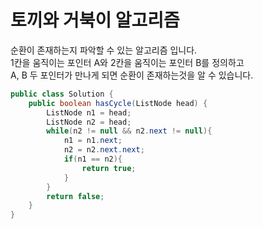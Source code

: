 <h1>토끼와 거북이 알고리즘</h1>

순환이 존재하는지 파악할 수 있는 알고리즘 입니다.<br>
1칸을 움직이는 포인터 A와 2칸을 움직이는 포인터 B를 정의하고<br>
A, B 두 포인터가 만나게 되면 순환이 존재하는것을 알 수 있습니다.<br>

```java
public class Solution {
    public boolean hasCycle(ListNode head) {
        ListNode n1 = head;
        ListNode n2 = head;
        while(n2 != null && n2.next != null){
            n1 = n1.next;
            n2 = n2.next.next;
            if(n1 == n2){
                return true;
            }
        }        
        return false;
    }
}
```
